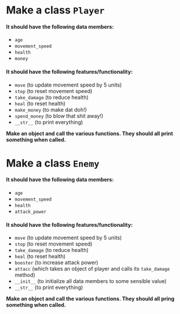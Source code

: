 # Make a class `Player`

#### It should have the following data members:
- `age`
- `movement_speed`
- `health`
- `money`

#### It should have the following features/functionality:
- `move` (to update movement speed by 5 units)
- `stop` (to reset movement speed)
- `take_damage` (to reduce health)
- `heal` (to reset health)
- `make_money` (to make dat doh!)
- `spend_money` (to blow that shit away!)
- `__str__` (to print everything)

**Make an object and call the various functions. They should all print something when called.**

# Make a class `Enemy`

#### It should have the following data members:
- `age`
- `movement_speed`
- `health`
- `attack_power`

#### It should have the following features/functionality:
- `move` (to update movement speed by 5 units)
- `stop` (to reset movement speed)
- `take_damage` (to reduce health)
- `heal` (to reset health)
- `booster` (to increase attack power)
- `attacc` (which takes an object of player and calls its `take_damage` method)
- `__init__` (to initialize all data members to some sensible value)
- `__str__` (to print everything)

**Make an object and call the various functions. They should all pring something when called.**